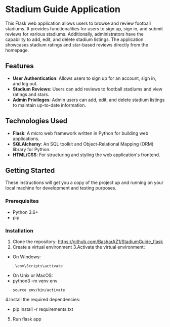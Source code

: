 #  Stadium Guide Application

This Flask web application allows users to browse and review football stadiums. It provides functionalities for users to sign up, sign in, and submit reviews for various stadiums. Additionally, administrators have the capability to add, edit, and delete stadium listings. The application showcases stadium ratings and star-based reviews directly from the homepage.

## Features

- **User Authentication**: Allows users to sign up for an account, sign in, and log out.
- **Stadium Reviews**: Users can add reviews to football stadiums and view ratings and stars.
- **Admin Privileges**: Admin users can add, edit, and delete stadium listings to maintain up-to-date information.

## Technologies Used

- **Flask**: A micro web framework written in Python for building web applications.
- **SQLAlchemy**: An SQL toolkit and Object-Relational Mapping (ORM) library for Python.
- **HTML/CSS**: For structuring and styling the web application's frontend.

## Getting Started

These instructions will get you a copy of the project up and running on your local machine for development and testing purposes.

### Prerequisites

- Python 3.6+
- pip

### Installation

1. Clone the repository:
https://github.com/BasharAZ1/StadiumGuide_flask
2. Create a virtual environment
3.Activate the virtual environment:
- On Windows:
  ```
  .\env\Scripts\activate
  ```
- On Unix or MacOS:
- python3 -m venv env
  ```
  source env/bin/activate
  ```
4.Install the required dependencies:
- pip install -r requirements.txt
5. Run flask app


